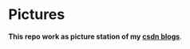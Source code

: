 # Pictures
**This repo work as picture station of my [csdn blogs](https://blog.csdn.net/Shuang_Mo)**.

